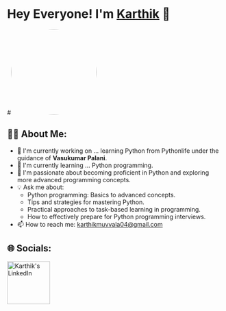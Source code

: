 # Hey Everyone! I'm [Karthik](https://github.com/karthikmuvvala) 👋

#<img src="https://github.com/karthikmuvvala/karthikmuvvala/blob/main/WhatsApp%20Image%202025-03-05%20at%2021.07.33_5ffb311c.jpg?raw=true" width="200px" style="border-radius: 50%;" />

## 🙋‍♂️ About Me:
- 🚀 I'm currently working on ... learning Python from Pythonlife under the guidance of **Vasukumar Palani**. <br>
- 🌱 I'm currently learning ... Python programming. <br>
- 🎯 I'm passionate about becoming proficient in Python and exploring more advanced programming concepts. <br>
- 💡 Ask me about:
  - Python programming: Basics to advanced concepts.
  - Tips and strategies for mastering Python.
  - Practical approaches to task-based learning in programming.
  - How to effectively prepare for Python programming interviews.
- 📫 How to reach me: karthikmuvvala04@gmail.com

## 🌐 Socials:
<a href="https://www.linkedin.com/in/karthik-muvvala-b6a861354/"><img align="left" alt="Karthik's LinkedIn" width="100px" src="https://img.shields.io/badge/Linkedin-0A66C2?style=for-the-badge&logo=Linkedin&logoColor=white" /></a>

<br><br>
